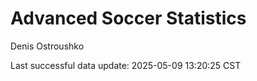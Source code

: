 # Advanced Soccer Statistics
Denis Ostroushko

<!-- gfm -->

Last successful data update: 2025-05-09 13:20:25 CST
